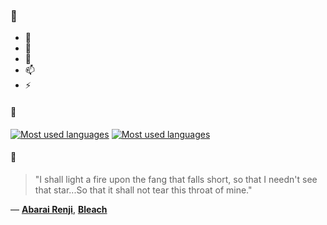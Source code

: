 ### 👋

- 🔭
- 🌱
- 💬
- 📫
- ⚡

#### 🧏

[![Most used languages](https://github-readme-stats-aynah.vercel.app/api/top-langs/?username=aynh&theme=solarized-dark&langs_count=6&layout=compact&hide_title=true)](https://github.com/anuraghazra/github-readme-stats#gh-dark-mode-only)
[![Most used languages](https://github-readme-stats-aynah.vercel.app/api/top-langs/?username=aynh&theme=solarized-light&langs_count=6&layout=compact&hide_title=true)](https://github.com/anuraghazra/github-readme-stats#gh-light-mode-only)

#### 💬

> "I shall light a fire upon the fang that falls short, so that I needn't see that star...So that it shall not tear this throat of mine."

&mdash; [**Abarai Renji**](https://myanimelist.net/character.php?q=Abarai%20Renji&cat=character), [**Bleach**](https://myanimelist.net/search/all?q=Bleach&cat=all)
